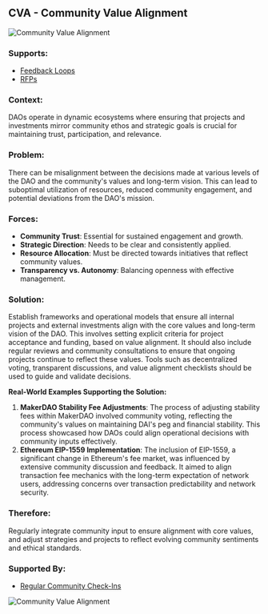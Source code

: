 ## CVA - Community Value Alignment

![Community Value Alignment](./output/illustrations/community_value_alignment.png)

### Supports:
* [Feedback Loops](./feedback_loops.html)
* [RFPs](./rfps.html)

### Context:
DAOs operate in dynamic ecosystems where ensuring that projects and investments mirror community ethos and strategic goals is crucial for maintaining trust, participation, and relevance.

### Problem:
There can be misalignment between the decisions made at various levels of the DAO and the community's values and long-term vision. This can lead to suboptimal utilization of resources, reduced community engagement, and potential deviations from the DAO's mission.

### Forces:
- **Community Trust**: Essential for sustained engagement and growth.
- **Strategic Direction**: Needs to be clear and consistently applied.
- **Resource Allocation**: Must be directed towards initiatives that reflect community values.
- **Transparency vs. Autonomy**: Balancing openness with effective management.

### Solution:
Establish frameworks and operational models that ensure all internal projects and external investments align with the core values and long-term vision of the DAO. This involves setting explicit criteria for project acceptance and funding, based on value alignment. It should also include regular reviews and community consultations to ensure that ongoing projects continue to reflect these values. Tools such as decentralized voting, transparent discussions, and value alignment checklists should be used to guide and validate decisions.

**Real-World Examples Supporting the Solution:**
1. **MakerDAO Stability Fee Adjustments**: The process of adjusting stability fees within MakerDAO involved community voting, reflecting the community's values on maintaining DAI's peg and financial stability. This process showcased how DAOs could align operational decisions with community inputs effectively.
2. **Ethereum EIP-1559 Implementation**: The inclusion of EIP-1559, a significant change in Ethereum's fee market, was influenced by extensive community discussion and feedback. It aimed to align transaction fee mechanics with the long-term expectation of network users, addressing concerns over transaction predictability and network security.

### Therefore:
Regularly integrate community input to ensure alignment with core values, and adjust strategies and projects to reflect evolving community sentiments and ethical standards.

### Supported By:
* [Regular Community Check-Ins](./regular_community_check_ins.html)

![Community Value Alignment](./output/community_value_alignment_specific_graph.png)